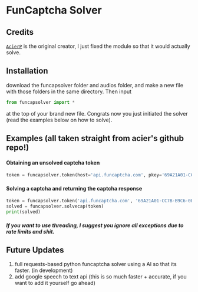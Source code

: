 # FunCaptcha Solver
## Credits
[`AcierP`](https://github.com/acierp) is the original creator, I just fixed the module so that it would actually solve.


## Installation

download the funcapsolver folder and audios folder, and make a new file with those folders in the same directory. Then input  
```python
from funcapsolver import *
``` 
at the top of your brand new file. Congrats now you just initiated the solver (read the examples below on how to solve).

## Examples (all taken straight from acier's github repo!)

#### Obtaining an unsolved captcha token
```python
token = funcapsolver.token(host='api.funcaptcha.com', pkey='69A21A01-CC7B-B9C6-0F9A-E7FA06677FFC')
```

#### Solving a captcha and returning the captcha response
```python
token = funcapsolver.token('api.funcaptcha.com', '69A21A01-CC7B-B9C6-0F9A-E7FA06677FFC')
solved = funcapsolver.solvecap(token)
print(solved)
``` 

##### If you want to use threading, I suggest you ignore all exceptions due to rate limits and shit.

## Future Updates
1. full requests-based python funcaptcha solver using a AI so that its faster. (in development)
2. add google speech to text api (this is so much faster + accurate, if you want to add it yourself go ahead)
